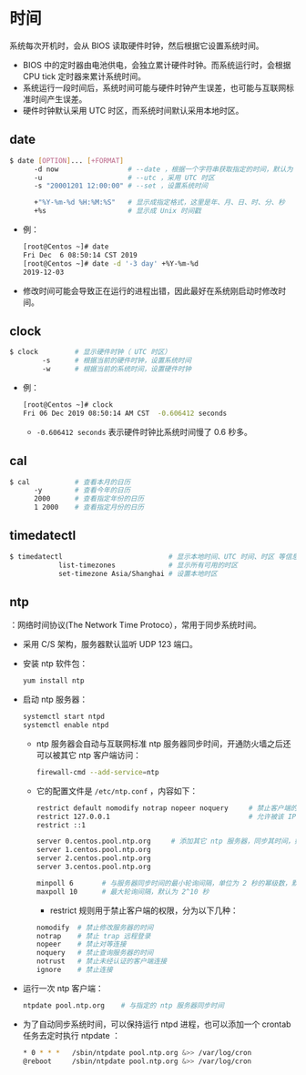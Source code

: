 # 时间

系统每次开机时，会从 BIOS 读取硬件时钟，然后根据它设置系统时间。
- BIOS 中的定时器由电池供电，会独立累计硬件时钟。而系统运行时，会根据 CPU tick 定时器来累计系统时间。
- 系统运行一段时间后，系统时间可能与硬件时钟产生误差，也可能与互联网标准时间产生误差。
- 硬件时钟默认采用 UTC 时区，而系统时间默认采用本地时区。

## date

```sh
$ date [OPTION]... [+FORMAT]
      -d now                 # --date ，根据一个字符串获取指定的时间，默认为 now ，即系统时间（本地时区）
      -u                     # --utc ，采用 UTC 时区
      -s "20001201 12:00:00" # --set ，设置系统时间

      +"%Y-%m-%d %H:%M:%S"   # 显示成指定格式，这里是年、月、日、时、分、秒
      +%s                    # 显示成 Unix 时间戳
```
- 例：
  ```sh
  [root@Centos ~]# date
  Fri Dec  6 08:50:14 CST 2019
  [root@Centos ~]# date -d '-3 day' +%Y-%m-%d
  2019-12-03
  ```
- 修改时间可能会导致正在运行的进程出错，因此最好在系统刚启动时修改时间。

## clock

```sh
$ clock         # 显示硬件时钟（ UTC 时区）
        -s      # 根据当前的硬件时钟，设置系统时间
        -w      # 根据当前的系统时间，设置硬件时钟
```
- 例：
  ```sh
  [root@Centos ~]# clock
  Fri 06 Dec 2019 08:50:14 AM CST  -0.606412 seconds
  ```
  - `-0.606412 seconds` 表示硬件时钟比系统时间慢了 0.6 秒多。

## cal

```sh
$ cal           # 查看本月的日历
      -y        # 查看今年的日历
      2000      # 查看指定年份的日历
      1 2000    # 查看指定月份的日历
```

## timedatectl

```sh
$ timedatectl                          # 显示本地时间、UTC 时间、时区 等信息
            list-timezones             # 显示所有可用的时区
            set-timezone Asia/Shanghai # 设置本地时区
```

## ntp

：网络时间协议(The Network Time Protoco），常用于同步系统时间。
- 采用 C/S 架构，服务器默认监听 UDP 123 端口。
- 安装 ntp 软件包：
  ```sh
  yum install ntp
  ```
- 启动 ntp 服务器：
  ```sh
  systemctl start ntpd
  systemctl enable ntpd
  ```
  - ntp 服务器会自动与互联网标准 ntp 服务器同步时间，开通防火墙之后还可以被其它 ntp 客户端访问：
    ```sh
    firewall-cmd --add-service=ntp
    ```
  - 它的配置文件是 `/etc/ntp.conf` ，内容如下：
    ```sh
    restrict default nomodify notrap nopeer noquery     # 禁止客户端的一些权限
    restrict 127.0.0.1                                  # 允许被该 IP 的客户端连接，且不禁止权限
    restrict ::1

    server 0.centos.pool.ntp.org     # 添加其它 ntp 服务器，同步其时间，如果同步失败则尝试下一个
    server 1.centos.pool.ntp.org
    server 2.centos.pool.ntp.org
    server 3.centos.pool.ntp.org

    minpoll 6       # 与服务器同步时间的最小轮询间隔，单位为 2 秒的幂级数，默认为 2^6 秒
    maxpoll 10      # 最大轮询间隔，默认为 2^10 秒
    ```
    - restrict 规则用于禁止客户端的权限，分为以下几种：
    ```sh
    nomodify  # 禁止修改服务器的时间
    notrap    # 禁止 trap 远程登录
    nopeer    # 禁止对等连接
    noquery   # 禁止查询服务器的时间
    notrust   # 禁止未经认证的客户端连接
    ignore    # 禁止连接
    ```

- 运行一次 ntp 客户端：
  ```sh
  ntpdate pool.ntp.org    # 与指定的 ntp 服务器同步时间
  ```

- 为了自动同步系统时间，可以保持运行 ntpd 进程，也可以添加一个 crontab 任务去定时执行 ntpdate ：
  ```sh
  * 0 * * *   /sbin/ntpdate pool.ntp.org &>> /var/log/cron
  @reboot     /sbin/ntpdate pool.ntp.org &>> /var/log/cron
  ```
